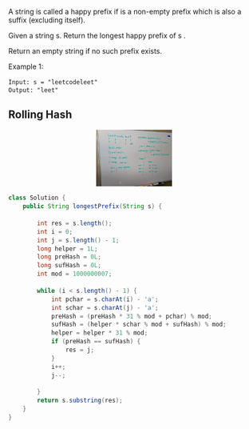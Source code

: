A string is called a happy prefix if is a non-empty prefix which is also a suffix (excluding itself).

Given a string s. Return the longest happy prefix of s .

Return an empty string if no such prefix exists.


Example 1:
```
Input: s = "leetcodeleet"
Output: "leet"
```

## Rolling Hash

<p align="center">
  <img src="https://github.com/Jianmin0105/images/blob/master/IMG_20200322_093938.jpg" width = "30%" height = "30%" align=center />
</p>

```java
class Solution {
    public String longestPrefix(String s) {
        
        int res = s.length();        
        int i = 0; 
        int j = s.length() - 1;
        long helper = 1L;
        long preHash = 0L;
        long sufHash = 0L;
        int mod = 1000000007;
        
        while (i < s.length() - 1) {
            int pchar = s.charAt(i) - 'a';
            int schar = s.charAt(j) - 'a';
            preHash = (preHash * 31 % mod + pchar) % mod;
            sufHash = (helper * schar % mod + sufHash) % mod;
            helper = helper * 31 % mod;
            if (preHash == sufHash) {
                res = j;                
            }
            i++;
            j--;
            
        }
        return s.substring(res);
    }
}
```
